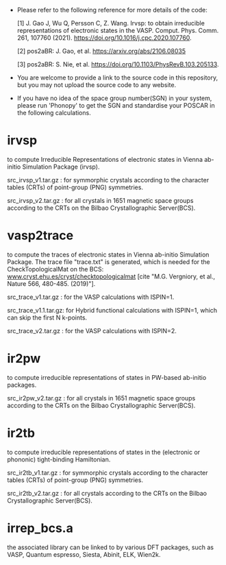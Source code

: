 
* Please refer to the following reference for more details of the code:
     
     [1] J. Gao J, Wu Q, Persson C, Z. Wang. Irvsp: to obtain irreducible representations of 
     electronic states in the VASP. Comput. Phys. Comm. 261, 107760 (2021). 
     https://doi.org/10.1016/j.cpc.2020.107760.
     
     [2] pos2aBR:  J. Gao, et al. https://arxiv.org/abs/2106.08035
     
     [3] pos2aBR:  S. Nie, et al.  https://doi.org/10.1103/PhysRevB.103.205133.

* You are welcome to provide a link to the source code in this repository, but you may not upload the source code to any website.

* If you have no idea of the space group number(SGN) in your system, please run 'Phonopy' to get the SGN and standardise your POSCAR in the following calculations.

# irvsp
to compute Irreducible Representations of electronic states in Vienna ab-initio Simulation Package (irvsp).

src_irvsp_v1.tar.gz : for symmorphic crystals 
                      according to the character tables (CRTs) of point-group (PNG) symmetries.

src_irvsp_v2.tar.gz : for all crystals in 1651 magnetic space groups
                      according to the CRTs on the Bilbao Crystallographic Server(BCS).


# vasp2trace
to compute the traces of electronic states in Vienna ab-initio Simulation Package.
The trace file "trace.txt" is generated, which is needed for the CheckTopologicalMat 
on the BCS: www.cryst.ehu.es/cryst/checktopologicalmat
[cite "M.G. Vergniory, et al., Nature 566, 480-485. (2019)"].

src_trace_v1.tar.gz  : for the VASP calculations with ISPIN=1.

src_trace_v1.1.tar.gz: for Hybrid functional calculations with ISPIN=1, 
                       which can skip the first N k-points.

src_trace_v2.tar.gz  : for the VASP calculations with ISPIN=2.

# ir2pw
to compute irreducible representations of states in PW-based ab-initio packages.

src_ir2pw_v2.tar.gz : for all crystals in 1651 magnetic space groups
                      according to the CRTs on the Bilbao Crystallographic Server(BCS).

# ir2tb
to compute irreducible representations of states in the (electronic or phononic) tight-binding Hamiltonian.

src_ir2tb_v1.tar.gz : for symmorphic crystals 
                      according to the character tables (CRTs) of point-group (PNG) symmetries.

src_ir2tb_v2.tar.gz : for all crystals 
                      according to the CRTs on the Bilbao Crystallographic Server(BCS).

# irrep_bcs.a 
the associated library can be linked to by various DFT packages, such as VASP, Quantum espresso, Siesta, Abinit, ELK, Wien2k.


